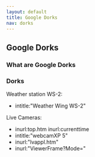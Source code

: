 ```yaml
---
layout: default
title: Google Dorks
nav: dorks
---
```


## Google Dorks

### What are Google Dorks

### Dorks

Weather station WS-2:
- intitle:"Weather Wing WS-2"

Live Cameras:
- inurl:top.htm inurl:currenttime
- intitle:"webcamXP 5"
- inurl:"lvappl.htm"
- inurl:"ViewerFrame?Mode="
